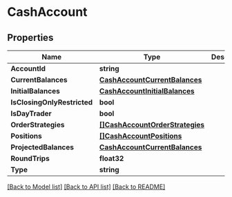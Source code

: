 # CashAccount

## Properties

Name | Type | Description | Notes
------------ | ------------- | ------------- | -------------
**AccountId** | **string** |  | [optional] 
**CurrentBalances** | [**CashAccountCurrentBalances**](CashAccount_currentBalances.md) |  | [optional] 
**InitialBalances** | [**CashAccountInitialBalances**](CashAccount_initialBalances.md) |  | [optional] 
**IsClosingOnlyRestricted** | **bool** |  | [optional] 
**IsDayTrader** | **bool** |  | [optional] 
**OrderStrategies** | [**[]CashAccountOrderStrategies**](CashAccount_orderStrategies.md) |  | [optional] 
**Positions** | [**[]CashAccountPositions**](CashAccount_positions.md) |  | [optional] 
**ProjectedBalances** | [**CashAccountCurrentBalances**](CashAccount_currentBalances.md) |  | [optional] 
**RoundTrips** | **float32** |  | [optional] 
**Type** | **string** |  | [optional] 

[[Back to Model list]](../README.md#documentation-for-models) [[Back to API list]](../README.md#documentation-for-api-endpoints) [[Back to README]](../README.md)


